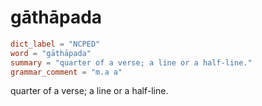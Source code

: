 # gāthāpada

``` toml
dict_label = "NCPED"
word = "gāthāpada"
summary = "quarter of a verse; a line or a half-line."
grammar_comment = "m.a a"
```

quarter of a verse; a line or a half\-line.

